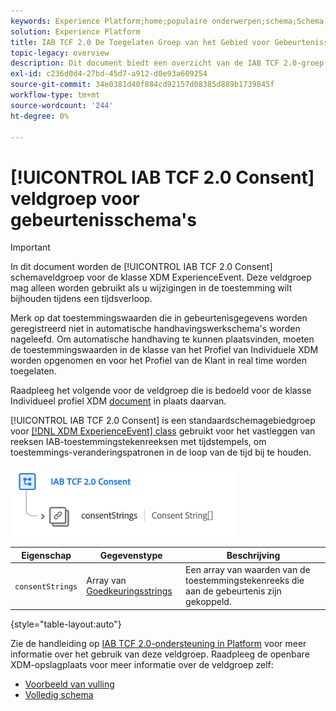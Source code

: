 ```yaml
---
keywords: Experience Platform;home;populaire onderwerpen;schema;Schema;XDM;ExperienceEvent;fields;schema's;Schema's;Schema-ontwerp;veldgroep;field-groep;iab;tcf;permission;
solution: Experience Platform
title: IAB TCF 2.0 De Toegelaten Groep van het Gebied voor Gebeurtenisschema's
topic-legacy: overview
description: Dit document biedt een overzicht van de IAB TCF 2.0-groep met het schema voor instemming voor de XDM ExperienceEvent-klasse.
exl-id: c236d0d4-27bd-45d7-a912-d0e93a609254
source-git-commit: 34e0381d40f884cd92157d08385d889b1739845f
workflow-type: tm+mt
source-wordcount: '244'
ht-degree: 0%

---
```


# [!UICONTROL IAB TCF 2.0 Consent] veldgroep voor gebeurtenisschema&#39;s

>[!IMPORTANT]
>
>In dit document worden de [!UICONTROL IAB TCF 2.0 Consent] schemaveldgroep voor de klasse XDM ExperienceEvent. Deze veldgroep mag alleen worden gebruikt als u wijzigingen in de toestemming wilt bijhouden tijdens een tijdsverloop.
>
>Merk op dat toestemmingswaarden die in gebeurtenisgegevens worden geregistreerd niet in automatische handhavingswerkschema&#39;s worden nageleefd. Om automatische handhaving te kunnen plaatsvinden, moeten de toestemmingswaarden in de klasse van het Profiel van Individuele XDM worden opgenomen en voor het Profiel van de Klant in real time worden toegelaten.
>
>Raadpleeg het volgende voor de veldgroep die is bedoeld voor de klasse Individueel profiel XDM [document](../profile/iab.md) in plaats daarvan.

[!UICONTROL IAB TCF 2.0 Consent] is een standaardschemagebiedgroep voor [[!DNL XDM ExperienceEvent] class](../../classes/experienceevent.md) gebruikt voor het vastleggen van reeksen IAB-toestemmingstekenreeksen met tijdstempels, om toestemmings-veranderingspatronen in de loop van de tijd bij te houden.

![](../../images/field-groups/iab-event.png)

| Eigenschap | Gegevenstype | Beschrijving |
| --- | --- | --- |
| `consentStrings` | Array van [Goedkeuringsstrings](../../data-types/consent-string.md) | Een array van waarden van de toestemmingstekenreeks die aan de gebeurtenis zijn gekoppeld. |

{style=&quot;table-layout:auto&quot;}

Zie de handleiding op [IAB TCF 2.0-ondersteuning in Platform](../../../landing/governance-privacy-security/consent/iab/overview.md) voor meer informatie over het gebruik van deze veldgroep. Raadpleeg de openbare XDM-opslagplaats voor meer informatie over de veldgroep zelf:

* [Voorbeeld van vulling](https://github.com/adobe/xdm/blob/master/components/fieldgroups/experience-event/experienceevent-privacy.example.1.json)
* [Volledig schema](https://github.com/adobe/xdm/blob/master/components/fieldgroups/experience-event/experienceevent-privacy.schema.json)
